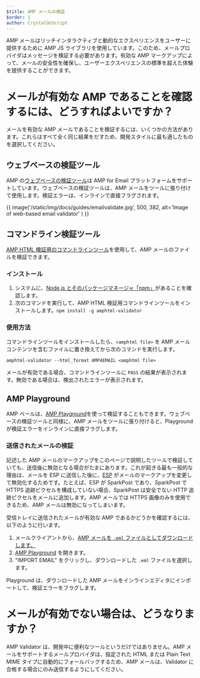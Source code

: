 ```yaml
---
$title: AMP メールの検証
$order: 1
author: CrystalOnScript
---
```


AMP メールはリッチインタラクティブと動的なエクスペリエンスをユーザーに提供するために AMP JS ライブラリを使用しています。このため、メールプロバイダはメッセージを検証する必要があります。有効な AMP マークアップによって、メールの安全性を確保し、ユーザーエクスペリエンスの標準を超えた体験を提供することができます。

# メールが有効な AMP であることを確認するには、どうすればよいですか？

メールを有効な AMP メールであることを検証するには、いくつかの方法があります。これらはすべて全く同じ結果をだすため、開発スタイルに最も適したものを選択してください。

## ウェブベースの検証ツール

AMP の[ウェブベースの検証ツール](https://validator.ampproject.org/#htmlFormat=AMP4EMAIL)は AMP for Email プラットフォームをサポートしています。ウェブベースの検証ツールは、AMP メールをツールに張り付けて使用します。検証エラーは、インラインで直接フラグされます。

{{ image('/static/img/docs/guides/emailvalidate.jpg', 500, 382, alt='Image of web-based email validator' ) }}

## コマンドライン検証ツール

[AMP HTML 検証用のコマンドラインツール](https://www.npmjs.com/package/amphtml-validator)を使用して、AMP メールのファイルを検証できます。

### インストール

1. システムに、[Node.js とそのパッケージマネージャ「npm」](https://docs.npmjs.com/downloading-and-installing-node-js-and-npm)があることを確認します。
2. 次のコマンドを実行して、AMP HTML 検証用コマンドラインツールをインストールします。`npm install -g amphtml-validator`

### 使用方法

コマンドラインツールをインストールしたら、`<amphtml file>` を AMP メールコンテンツを含むファイルに置き換えてから次のコマンドを実行します。

```
amphtml-validator --html_format AMP4EMAIL <amphtml file>
```

メールが有効である場合、コマンドラインツールに `PASS` の結果が表示されます。無効である場合は、検出されたエラーが表示されます。

## AMP Playground

AMP ペールは、[AMP Playground](https://playground.amp.dev/?runtime=amp4email)を使って検証することもできます。ウェブベースの検証ツールと同様に、AMP メールをツールに張り付けると、Playground が検証エラーをインラインに直接フラグします。

### 送信されたメールの検証

記述した AMP メールのマークアップをこのページで説明したツールで検証していても、送信後に無効となる場合がたまにあります。これが起きる最も一般的な理由は、メールを ESP に送信した後に、[ESP](https://amp.dev/support/faq/email-support/) がメールのマークアップを変更して無効化するためです。たとえば、ESP が SparkPost であり、SparkPost で HTTPS 追跡ピクセルを構成していない場合、SparkPost は安全でない HTTP 追跡ピクセルをメールに追加します。AMP メールでは HTTPS 画像のみを使用できるため、AMP メールは無効になってしまいます。

受信トレイに送信されたメールが有効な AMP であるかどうかを確認するには、以下のように行います。

1. メールクライアントから、[AMP メールを `.eml` ファイルとしてダウンロードします。](https://www.codetwo.com/kb/export-email-to-file)
2. [AMP Playground](https://playground.amp.dev/?runtime=amp4email) を開きます。
3. "IMPORT EMAIL" をクリックし、ダウンロードした `.eml` ファイルを選択します。

Playground は、ダウンロードした AMP メールをインラインエディタにインポートして、検証エラーをフラグします。

# メールが有効でない場合は、どうなりますか？

AMP Validator は、開発中に便利なツールというだけではありません。AMP メールをサポートするメールプロバイダは、指定された HTML または Plain Text MIME タイプに自動的にフォールバックするため、AMP メールは、Validator に合格する場合にのみ送信するようにしてください。

